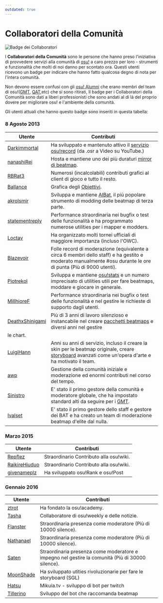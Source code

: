 ```yaml
---
outdated: true
---
```

Collaboratori della Comunità
==================================

![Badge dei Collaboratori](Contributor_Badge.png "Badge dei Collaboratori")

I **Collaboratori della Comunità** sono le persone che hanno preso l'iniziativa di provvedere servizi alla comunità di [osu!](/wiki/Glossary) a caro prezzo per loro - strumenti e funzionalità che molti di noi danno per scontato ora. Questi utenti ricevono un badge per indicare che hanno fatto qualcosa degno di nota per l'intera comunità.

Non devono essere confusi con gli [osu! Alumni](/wiki/People/osu!_Alumni) che erano membri del team di osu!([GMT](/wiki/People/Global_Moderation_Team), [QAT](/wiki/People/Quality_Assurance_Team),etc) che si sono ritirati, Il badge per i Collaboratori della Comunità sono dati a liberi professionisti che sono andati al di là del proprio dovere per migliorare osu! e l'ambiente della comunità.

Gli utenti attuali che hanno questo badge sono inseriti in questa tabella:

### 8 Agosto 2013

| Utente | Contributi |
| ---- | ------------- |
| [Darkimmortal](https://osu.ppy.sh/u/10886) | Ha sviluppato e mantenuto attivo il [servizio osu!record](http://osu.ppy.sh/forum/t/108092) (da .osr a Video su YouTube.) |
| [nanashiRei](https://osu.ppy.sh/u/807630) | Hosta e mantiene uno dei più duraturi [mirror di beatmap](http://osu.yas-online.net/). |
| [RBRat3](https://osu.ppy.sh/u/307202) | Numerosi (incalcolabili) contributi grafici al client di gioco e tutto il resto. |
| [Ballance](https://osu.ppy.sh/u/165946) | Grafica degli [Obiettivi](/wiki/Achievements). |
| [akrolsmir](https://osu.ppy.sh/u/576800) | Sviluppa e mantiene [AIBat](http://osu.ppy.sh/forum/t/55305), il più popolare strumento di modding delle beatmap di terza parte. |
| [statementreply](https://osu.ppy.sh/u/126198) | Performance straordinaria nei bugfix o test delle funzionalità e ha programmato numerose utilities per i mapper e modders. |
| [Loctav](https://osu.ppy.sh/u/71366) | Ha organizzato molti tornei ufficiali di maggiore importanza (incluso l'OWC). |
| [Blazevoir](https://osu.ppy.sh/u/120265) | Folle record di moderazione (equivalente a circa 6 membri dello staff) e ha gestito e moderato manualmente #osu durante le ore di punta (Più di 9000 utenti). |
| [Piotrekol](https://osu.ppy.sh/u/304520) | Sviluppa e mantiene [osu!stats](http://osustats.ppy.sh/) e un numero imprecisato di utilities utili per fare beatmaps, moddare e giocare in generale. |
| [MillhioreF](https://osu.ppy.sh/u/941094) | Performance straordinaria nei bugfix o test delle funzionalità e nel gestire le richieste di supporto dagli utenti. |
| [DeathxShinigami](https://osu.ppy.sh/u/49516) | Più di 3 anni di lavoro silenzioso e instancabile nel creare [pacchetti beatmaps](http://osu.ppy.sh/p/packlist) e diversi anni nel gestire
le chart. |
| [LuigiHann](https://osu.ppy.sh/u/1079) | Anni su anni di servizio, incluso il creare la skin per le beatmap originale, creare [storyboard](/wiki/Storyboards) avanzati come un'opera d'arte e ha motivato il team. |
| [awp](https://osu.ppy.sh/u/2650) | Gestione della comunità iniziale e moderazione ed enormi contributi nel corso del tempo. |
| [Sinistro](https://osu.ppy.sh/u/5530) | E' stato il primo gestore della comunità e moderatore globale, che ha impostato standard alti da seguire per i [GMT](/wiki/People/Global_Moderation_Team). |
| [Ivalset](https://osu.ppy.sh/u/827) | E' stato il primo gestore dello staff e gestore dei BAT e ha creato un team di moderazione beatmap d'elite dal nulla. |

### Marzo 2015

| Utente | Contributi |
| ---- | ------------- |
| [Repflez](https://osu.ppy.sh/u/201392) | Straordinario Contributo alla osu!wiki. |
| [RaikireHiuduo](https://osu.ppy.sh/u/1570014) | Straordinario Contributo alla osu!wiki. |
| [givenameplz](https://osu.ppy.sh/u/947499) | Ha sviluppato osu!Rank e osu!Post |

### Gennaio 2016

| Utente | Contributi |
| ---- | ------------- |
| [ztrot](https://osu.ppy.sh/u/6347) | Ha fondato la osu!academy. |
| [Tasha](https://osu.ppy.sh/u/1031958) | Collaboratore di osu!weekly e delle notizie. |
| [Flanster](https://osu.ppy.sh/u/447818) | Straordinaria presenza come moderatore (Più di 10000 silence). |
| [Nathanael](https://osu.ppy.sh/u/2295078) | Straordinaria presenza come moderatore (Più di 10000 silence). |
| [Saten](https://osu.ppy.sh/u/444506) | Straordinaria presenza come moderatore e impegno nel gestire la comunità (Più di 30000 silence). |
| [MoonShade](https://osu.ppy.sh/u/273649) | Ha sviluppato utities rivoluzionarie per fare le storyboard (SGL) |
| [Hatsu](https://osu.ppy.sh/u/322480) | Mikuia.tv - sviluppo di bot per twitch |
| [Tillerino](https://osu.ppy.sh/u/2070907) | Sviluppo del bot che raccomanda beatmap |
